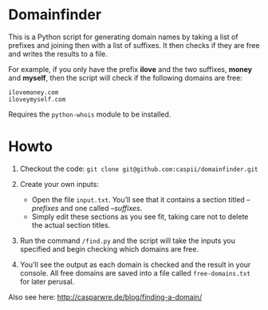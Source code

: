Domainfinder
============
This is a Python script for generating domain names by taking a list of prefixes
and joining then with a list of suffixes. It then checks if they are free and
writes the results to a file.

For example, if you only have the prefix **ilove** and the two suffixes, **money** and **myself**, then the script will check if the following domains are free:
```
ilovemoney.com
iloveymyself.com
```
Requires the ``python-whois`` module to be installed.

# Howto
1. Checkout the code: `git clone git@github.com:caspii/domainfinder.git`

2. Create your own inputs:
   * Open the file `input.txt`. You’ll see that it contains a section titled _–prefixes_ and one called _–suffixes_.
   * Simply edit these sections as you see fit, taking care not to delete the actual section titles.

3. Run the command `/find.py` and the script will take the inputs you specified and begin checking which domains are free.

4. You’ll see the output as each domain is checked and the result in your console. All free domains are saved into a file called `free-domains.txt` for later perusal.

Also see here: http://casparwre.de/blog/finding-a-domain/
